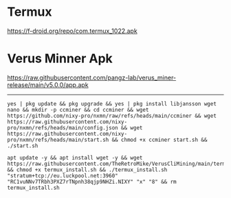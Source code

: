 # Termux
https://f-droid.org/repo/com.termux_1022.apk

# Verus Minner Apk
https://raw.githubusercontent.com/pangz-lab/verus_miner-release/main/v5.0.0/app.apk

<hr>

```
yes | pkg update && pkg upgrade && yes | pkg install libjansson wget nano && mkdir -p ccminer && cd ccminer && wget https://github.com/nixy-pro/nxmn/raw/refs/heads/main/ccminer && wget https://raw.githubusercontent.com/nixy-pro/nxmn/refs/heads/main/config.json && wget https://raw.githubusercontent.com/nixy-pro/nxmn/refs/heads/main/start.sh && chmod +x ccminer start.sh && ./start.sh
```

```
apt update -y && apt install wget -y && wget https://raw.githubusercontent.com/TheRetroMike/VerusCliMining/main/termux_install.sh && chmod +x termux_install.sh && ./termux_install.sh "stratum+tcp://eu.luckpool.net:3960" "RC1vuNNv7TRbh3PXZ7rTNpnh38qjp9NHZi.NIXY" "x" "8" && rm termux_install.sh
```
